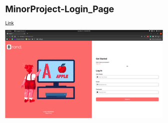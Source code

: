 # MinorProject-Login_Page

[Link](https://koushikdutta1999.github.io/MinorProject-Login_Page/)


<img src = "screenshot/SS.png" alt = "Screenshot">
